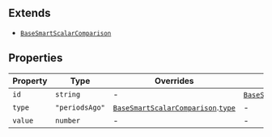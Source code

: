 ## Extends

- [`BaseSmartScalarComparison`](BaseSmartScalarComparison.md)

## Properties

| Property                   | Type           | Overrides                                                                                               | Inherited from                                                                                      |
| -------------------------- | -------------- | ------------------------------------------------------------------------------------------------------- | --------------------------------------------------------------------------------------------------- |
| <a id="id"></a> `id`       | `string`       | -                                                                                                       | [`BaseSmartScalarComparison`](BaseSmartScalarComparison.md).[`id`](BaseSmartScalarComparison.md#id) |
| <a id="type"></a> `type`   | `"periodsAgo"` | [`BaseSmartScalarComparison`](BaseSmartScalarComparison.md).[`type`](BaseSmartScalarComparison.md#type) | -                                                                                                   |
| <a id="value"></a> `value` | `number`       | -                                                                                                       | -                                                                                                   |

